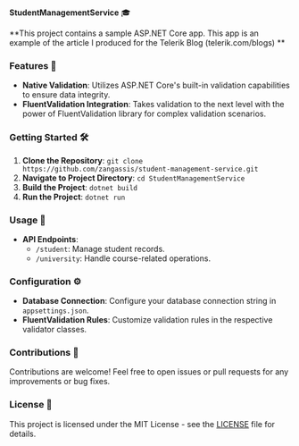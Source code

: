 **StudentManagementService** 🎓

**This project contains a sample ASP.NET Core app. This app is an example of the article I produced for the Telerik Blog (telerik.com/blogs)
**

### Features 🚀

- **Native Validation**: Utilizes ASP.NET Core's built-in validation capabilities to ensure data integrity.
- **FluentValidation Integration**: Takes validation to the next level with the power of FluentValidation library for complex validation scenarios.

### Getting Started 🛠️

1. **Clone the Repository**: `git clone https://github.com/zangassis/student-management-service.git`
2. **Navigate to Project Directory**: `cd StudentManagementService`
3. **Build the Project**: `dotnet build`
4. **Run the Project**: `dotnet run`

### Usage 📘

- **API Endpoints**:
  - `/student`: Manage student records.
  - `/university`: Handle course-related operations.

### Configuration ⚙️

- **Database Connection**: Configure your database connection string in `appsettings.json`.
- **FluentValidation Rules**: Customize validation rules in the respective validator classes.

### Contributions 🤝

Contributions are welcome! Feel free to open issues or pull requests for any improvements or bug fixes.

### License 📝

This project is licensed under the MIT License - see the [LICENSE](LICENSE) file for details.
